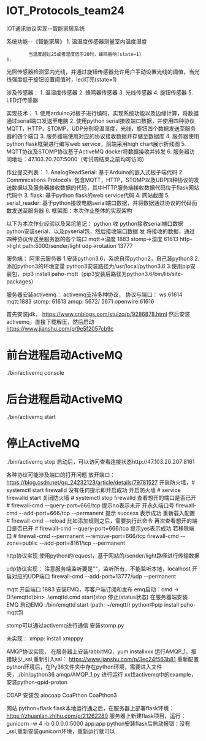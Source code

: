 # IOT_Protocols_team24
IOT通讯协议实现--智能家居系统

系统功能--《智能家居》
	1. 
温湿度传感器测量室内温度湿度


            当温度超过25或者湿度低于20时，蜂鸣器响(state=1)
	1. 
光照传感器检测室内光线，并通过旋钮传感器允许用户手动设置光线的阈值，当光线强度低于旋钮设置阈值时，led灯亮(state=1)



涉及传感器：
	1. 
温湿度传感器
	2. 
蜂鸣器传感器
	3. 
光线传感器
	4. 
旋钮传感器
	5. 
LED灯传感器



实现技术：
	1. 
使用arduino对板子进行编码，实现系统功能以及边缘计算，将数据通过serial端口发送至电脑
	2. 
使用python serial接收端口数据，并使用四种协议MQTT，HTTP，STOMP，UDP分别将温湿度，光线，旋钮四个数据发送至服务器的四个端口
	3. 
 服务器端使用对应的协议接收数据并存储至数据库
	4. 
服务器使用python flask框架进行编写web service，前端采用high chart展示折线图
	5. 
MQTT协议及STOMP协议基于ActiveMQ docker将数据接收并转发
	6. 
服务器访问地址：47.103.20.207:5000（考试周结束之前均可访问）



作业提交列表：
	1. 
AnalogReadSerial: 基于Arduino的嵌入式板子端代码
	2. 
Commnications Protocols: 包含MQTT，HTTP，STOMP以及UDP四种协议的发送数据以及服务器接收数据的代码，其中HTTP服务端接收数据代码位于flask网站代码中
	3. 
flask: 基于python flask的web service代码
	4. 
网站截图
	5. 
serial_reader: 基于python接收电脑serial端口数据，并将数据通过协议的代码函数发送至服务器
	6. 
框架图：本次作业整体的实现架构




以下为本次作业经验以及采坑笔记：
python
收
python接收serial端口数据
python安装serial，以及pyserial包，然后接收端口数据
发
将接收的数据，通过四种协议传送至服务器的各个端口
mqtt->温度 1883
stomp->湿度 61613
http->light  path:5000/sender/light
udp->rotation 13777

服务端：
阿里云服务器
1.安装python3.6，系统自带python2，自己装python3
2.添加python3的环境变量
python3安装路径为/usr/local/python3.6
3.使用pip安装包，pip3 install paho-mqtt（pip3安装后路径为python3.6/bin/lib/site-packages）

服务器安装activemq：
activemq支持多种协议，
协议与端口：
ws:61614
mqtt:1883
stomp: 61613
amqp: 5672/ 5671
openwire:61616

首先安装jdk， https://www.cnblogs.com/stulzq/p/9286878.html
然后安装activemq，直接下载解压，然后启动  https://www.jianshu.com/p/9e5f2057cb9c
# 前台进程启动ActiveMQ
./bin/activemq console
# 后台进程启动ActiveMQ
./bin/activemq start

# 停止ActiveMQ
./bin/activemq stop
启动后，可以访问查看连接状态http://47.103.20.207:8161

各种协议可能涉及端口的打开问题
放开端口： https://blog.csdn.net/qq_24232123/article/details/79781527
开启防火墙，# systemctl start firewalld 没有任何提示即开启成功 
开启防火墙 # service firewalld start 
关闭防火墙 # systemctl stop firewalld
查看想开的端口是否已开 # firewall-cmd --query-port=666/tcp    提示no表示未开
开永久端口号 firewall-cmd --add-port=666/tcp --permanent   提示    success 表示成功
重新载入配置  # firewall-cmd --reload    比如添加规则之后，需要执行此命令
再次查看想开的端口是否已开  # firewall-cmd --query-port=666/tcp  提示yes表示成功
若移除端口 # firewall-cmd --permanent --remove-port=666/tcp
firewall-cmd --zone=public --add-port=8161/tcp --permanent

http协议实现
使用python的request，基于网站的/sender/light路径进行传输数据

udp协议实现：
注意服务端监听要是""，监听所有，不能监听本地，localhost
开启对应的UDP端口
firewall-cmd --add-port=13777/udp --permanent

mqtt
开启端口 1883
安装EMQ，写客户端订阅和发布
emq启动：cmd -> D:\emqttd\bin> .\emqttd.cmd start(stop 停止/status状态)
在服务器端安装EMQ
启动EMQ
./bin/emqttd start (path: ~/emqtt/)
python中pip install paho-mqtt包

stomp可以通过activemq进行通信
安装stomp.py

未实现：
xmpp:
install xmpppy

AMQP协议实现，
在服务器上安装rabbitMQ，yum installxxx
运行AMQP_1，报错缺少_ssl,重新引入ssl： https://www.jianshu.com/p/3ec24f563b81
重新配置python环境后，在Py36文件夹中存在python环境，需要进入文件夹，./bin/python36 amqp/AMQP_1.py 进行运行
xx找activemq中的example，安装python-qpid-proton

COAP
安装包
aiocoap
CoaPthon
CoaPthon3

网站
python+flask
flask本地运行通之后，在服务器上部署flask环境： https://zhuanlan.zhihu.com/p/21262280
服务器上新建flask项目，运行：gunicorn -w 4 -b 0.0.0.0:5000 app:app
python安装flask后启动报错：没有_ssl,重新安装gunicorn环境，重新运行就可以
